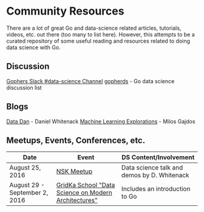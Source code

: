 # Community Resources

There are a lot of great Go and data-science related articles, tutorials, videos, etc. out there (too many to list here). However, this attempts to be a curated repository of some useful reading and resources related to doing data science with Go.

## Discussion

[Gophers Slack #data-science Channel](https://gophers.slack.com/messages/data-science/)
[gopherds](https://groups.google.com/forum/#!forum/gopherds) - Go data science discussion list

## Blogs

[Data Dan](http://www.datadan.io/) - Daniel Whitenack
[Machine Learning Explorations](http://mlexplore.org/) - Milos Gajdos

## Meetups, Events, Conferences, etc.

| Date             | Event                                         | DS Content/Involvement |
| -----------------|-----------------------------------------------|------------------------|
| August 25, 2016  | [NSK Meetup](https://golang-nsk.party/)       | Data science talk and demos by D. Whitenack |
| August 29 - September 2, 2016 | [GridKa School "Data Science on Modern Architectures"](http://gridka-school.scc.kit.edu/2016/) | Includes an introduction to Go |

